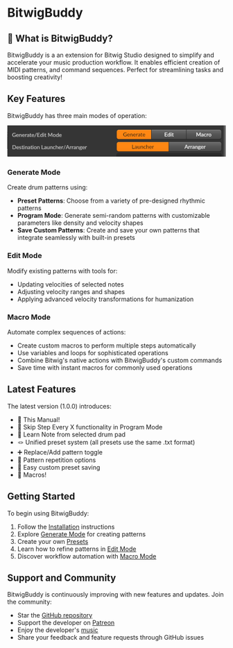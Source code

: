 # BitwigBuddy

## 🎹 What is BitwigBuddy?

BitwigBuddy is a an extension for Bitwig Studio designed to simplify and accelerate your music production workflow. It enables efficient creation of MIDI patterns, and command sequences. Perfect for streamlining tasks and boosting creativity!

## Key Features

BitwigBuddy has three main modes of operation:

![Generate/Edit/Macro Mode Selection](../../images/Mode-Selector.png)

### Generate Mode

Create drum patterns using:
- **Preset Patterns**: Choose from a variety of pre-designed rhythmic patterns
- **Program Mode**: Generate semi-random patterns with customizable parameters like density and velocity shapes
- **Save Custom Patterns**: Create and save your own patterns that integrate seamlessly with built-in presets

### Edit Mode

Modify existing patterns with tools for:
- Updating velocities of selected notes
- Adjusting velocity ranges and shapes
- Applying advanced velocity transformations for humanization

### Macro Mode

Automate complex sequences of actions:
- Create custom macros to perform multiple steps automatically
- Use variables and loops for sophisticated operations
- Combine Bitwig's native actions with BitwigBuddy's custom commands
- Save time with instant macros for commonly used operations

## Latest Features

The latest version (1.0.0) introduces:

- 📙 This Manual!
- 🦘 Skip Step Every X functionality in Program Mode
- 🥁 Learn Note from selected drum pad
- 🪢 Unified preset system (all presets use the same .txt format)
- ➕ Replace/Add pattern toggle
- 🔁 Pattern repetition options
- 💾 Easy custom preset saving
- 🤖 Macros!

## Getting Started

To begin using BitwigBuddy:

1. Follow the [Installation](/guide/bitwigbuddy/installation) instructions
2. Explore [Generate Mode](/guide/bitwigbuddy/generate-mode) for creating patterns
3. Create your own [Presets](/guide/bitwigbuddy/custom-presets)
4. Learn how to refine patterns in [Edit Mode](/guide/bitwigbuddy/edit-mode)
5. Discover workflow automation with [Macro Mode](/guide/bitwigbuddy/macro-mode)

## Support and Community

BitwigBuddy is continuously improving with new features and updates. Join the community:

- Star the [GitHub repository](https://github.com/centomila/BeatBuddy-Bitwig-Extension-MIDI-Drum-Generator)
- Support the developer on [Patreon](https://www.patreon.com/centomila)
- Enjoy the developer's [music](https://centomila.com)
- Share your feedback and feature requests through GitHub issues
